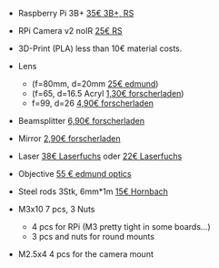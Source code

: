 * Raspberry Pi 3B+ [35€ 3B+, RS](https://de.rs-online.com/web/p/entwicklungskits-prozessor-mikrocontroller/1373331/)
* RPi Camera v2 noIR [25€ RS](https://de.rs-online.com/web/p/videomodule/9132673/)
* 3D-Print (PLA) less than 10€ material costs.

* Lens
  * (f=80mm, d=20mm [25€ edmund](https://www.edmundoptics.com/p/200mm-dia-x-800mm-fl-uncoated-plano-convex-lens/5903/))
  * (f=65, d=16.5 Acryl [1,30€ forscherladen](https://www.forscherladen.de/opti-media-linse-nr.5-brennweite-65-mm::10-306.OML.html))
  * f=99, d=26 [4,90€ forscherladen](https://www.forscherladen.de/opti-media-achromat-2-linser-f-99-6-mm::10-550.OAL.html)

* Beamsplitter [6,90€ forscherladen](https://www.forscherladen.de/teildurchlaessiger-vorderflaechen-glasspiegel-40-mm-x-30-mm-x-1.3-mm::10-511.TFG.html)
* Mirror [2,90€ forscherladen](https://www.forscherladen.de/vorderflaechen-glasspiegel-22-mm-x-15-5-mm-x-1-3mm::10-505.VFS.html)

* Laser [38€ Laserfuchs](https://www.laserfuchs.de/de/punktlaser/dd635-1-512x34) oder [22€ Laserfuchs](https://www.laserfuchs.de/de/punktlaser/doe-qd635-0-4-610x22-adj)
* Objective [55 € edmund optics](https://www.edmundoptics.de/p/4x-din-achromatic-commercial-grade-objective/5381/)

* Steel rods 3Stk, 6mm*1m [15€ Hornbach](https://www.hornbach.de/shop/Rundstange-Edelstahl-6-mm-1-m/7813904/artikel.html)

* M3x10 7 pcs, 3 Nuts
  * 4 pcs for RPi (M3 pretty tight in some boards...)
  * 3 pcs and nuts for round mounts
* M2.5x4 4 pcs for the camera mount